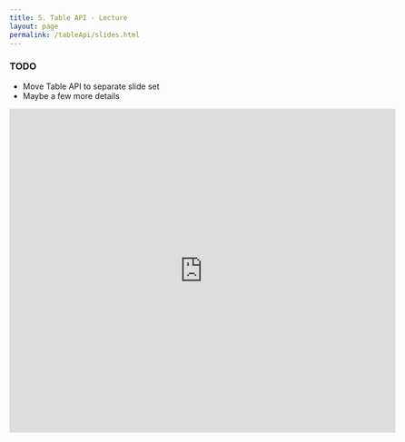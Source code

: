 ```yaml
---
title: 5. Table API - Lecture
layout: page
permalink: /tableApi/slides.html
---
```


### TODO

- Move Table API to separate slide set
- Maybe a few more details

<iframe src="https://www.slideshare.net/slideshow/embed_code/key/NfU6jSGUZunvIM" width="680" height="571" frameborder="0" marginwidth="0" marginheight="0" scrolling="no"></iframe>